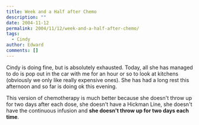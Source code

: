 ```yaml
---
title: Week and a Half after Chemo
description: ""
date: 2004-11-12
permalink: 2004/11/12/week-and-a-half-after-chemo/
tags:
  - Cindy
author: Edward
comments: []
---
```


Cindy is doing fine, but is absolutely exhausted. Today, all she has
managed to do is pop out in the car with me for an hour or so to look at
kitchens (obviously we only like really expensive ones). She has had a
long rest this afternoon and so far is doing ok this evening.

This version of chemotherapy is much better because she doesn\'t throw
up for two days after each dose, she doesn\'t have a Hickman Line, she
doesn\'t have the continuous infusion and **she doesn\'t throw up for
two days each time**.

